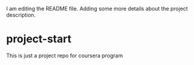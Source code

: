 I am editing the README file. Adding some more details about the project description.

# project-start
This is just a project repo for coursera program
